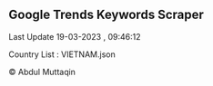 

## Google Trends Keywords Scraper 
 
Last Update 19-03-2023 , 09:46:12

Country List :
VIETNAM.json



© Abdul Muttaqin 

